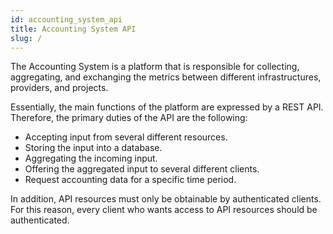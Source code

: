 ```yaml
---
id: accounting_system_api
title: Accounting System API
slug: /
---
```


The Accounting System is a platform that is responsible for collecting, aggregating, and exchanging the metrics between different infrastructures, providers, and projects.

Essentially, the main functions of the platform are expressed by a REST API. Therefore, the primary duties of the API are the following:

- Accepting input from several different resources.
- Storing the input into a database.
- Aggregating the incoming input.
- Offering the aggregated input to several different clients.
- Request accounting data for a specific time period.

In addition, API resources must only be obtainable by authenticated clients. For this reason, every client who wants access to API resources should be authenticated. 
